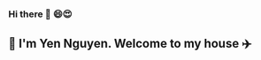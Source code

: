 ### Hi there 👋 :smile::heart_eyes:
## :gift_heart: I'm Yen Nguyen. Welcome to my house :airplane: 


<!-- ![MY BACKGROUND](https://user-images.githubusercontent.com/78371439/201158445-b9fb70eb-d055-46ee-ad3c-f9539f3f4389.jpg) -->
